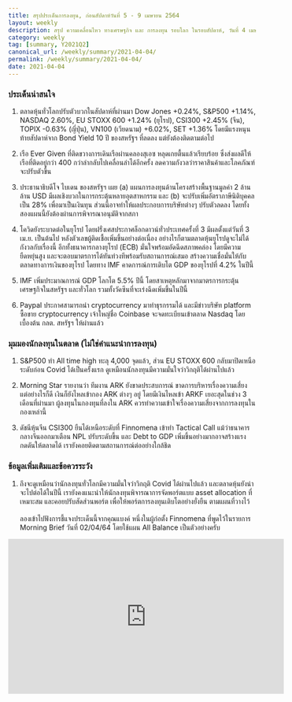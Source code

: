 ```yaml
---
title: สรุปประเด็นการลงทุน, ก่อนสัปดาห์วันที่ 5 - 9 เมษายน 2564
layout: weekly
description: สรุป ความเคลื่อนไหว ทางเศรษฐกิจ และ การลงทุน รอบโลก ในรอบสัปดาห์, วันที่ 4 เมษายน 2564
category: weekly
tag: [summary, Y2021Q2]
canonical_url: /weekly/summary/2021-04-04/
permalink: /weekly/summary/2021-04-04/
date: 2021-04-04
---
```


### ประเด็นน่าสนใจ

1. ตลาดหุ้นทั่วโลกปรับตัวบวกในสัปดาห์ที่ผ่านมา Dow Jones +0.24%, S&P500 +1.14%, NASDAQ 2.60%, EU STOXX 600 +1.24% (ยุโรป), CSI300 +2.45% (จีน), TOPIX -0.63% (ญี่ปุ่น), VN100 (เวียดนาม) +6.02%, SET +1.36% โดยมีแรงหนุนท้ายสัปดาห์จาก Bond Yield 10 ปี ของสหรัฐฯ ที่ลดลง แต่ยังต้องติดตามต่อไป

2. เรือ Ever Given ที่ติดขวางการเดินเรือผ่านคลองสุเอซ หลุดเกยตื้นแล้วเรียบร้อย ซึ่งส่งผลดีให้เรือที่ติดอยู่กว่า 400 กว่าลำกลับไปเคลื่อนลำได้อีกครั้ง ลดความกังวลว่าราคาสินค้าและโภคภัณฑ์จะปรับตัวขึ้น

3. ประธานาธิบดีโจ ไบเดน ของสหรัฐฯ เผย (a) แผนการลงทุนด้านโครงสร้างพื้นฐานมูลค่า 2 ล้านล้าน USD มีผลเชิงบวกในการกระตุ้นหลายอุตสาหกรรม และ (b) จะปรับเพิ่มอัตราภาษีนิติบุคคลเป็น 28% เพื่อมาเป็นเงินทุน ส่วนนี้อาจทำให้ผลประกอบการบริษัทต่างๆ ปรับตัวลดลง โดยทั้งสองแผนนี้ยังต้องผ่านการพิจารณาอนุมัติจากสภา

4. โควิดยังระบาดต่อในยุโรป โดยฝรั่งเศสประกาศล็อกดาวน์ทั่วประเทศครั้งที่ 3 มีผลตั้งแต่วันที่ 3 เม.ย. เป็นต้นไป หลังตัวเลขผู้ติดเชื้อเพิ่มขึ้นอย่างต่อเนื่อง อย่างไรก็ตามตลาดหุ้นยุโรปดูจะไม่ได้กังวลกับเรื่องนี้ อีกทั้งธนาคารกลางยุโรป (ECB) มั่นใจพร้อมอัดฉีดสภาพคล่อง โดยมีความยืดหยุ่นสูง และจะตอบมาตรการได้ทันท่วงทีพร้อมรับสถานการณ์เสมอ สร้างความเชื่อมั่นให้กับตลาดทางการเงินของยุโรป โดยทาง IMF คาดการณ์การเติบโต GDP ของยุโรปที่ 4.2% ในปีนี้

5. IMF เพิ่มประมาณการณ์ GDP โลกโต 5.5% ปีนี้ โดยสาเหตุหลักมาจากมาตรการกระตุ้นเศรษฐกิจในสหรัฐฯ และทั่วโลก รวมทั้งวัคซีนที่จะเร่งฉีดเพิ่มขึ้นในปีนี้

6. Paypal ประกาศสามารถนำ cryptocurrency มาทำธุรกรรมได้ และมีข่าวบริษัท platform ซื้อขาย cryptocurrency เจ้าใหญ่ชื่อ Coinbase จะจดทะเบียนเข้าตลาด Nasdaq โดยเบื้องต้น กลต. สหรัฐฯ ให้ผ่านแล้ว

### มุมมองนักลงทุนในตลาด (ไม่ใช่คำแนะนำการลงทุน)

1. S&P500 ทำ All time high ทะลุ 4,000 จุดแล้ว, ส่วน EU STOXX 600 กลับมาปิดเหนือระดับก่อน Covid ได้เป็นครั้งแรก ดูเหมือนนักลงทุนมีความมั่นใจว่าวิกฤติได้ผ่านไปแล้ว

2. Morning Star รายงานว่า ทีมงาน ARK ยังขาดประสบการณ์ ขาดการบริหารเรื่องความเสี่ยง แต่อย่างไรก็ดี เงินก็ยังไหลเข้ากอง ARK ต่างๆ อยู่ โดยมีเงินไหลเข้า ARKF เยอะสุดในช่วง 3 เดือนที่ผ่านมา ผู้ลงทุนในกองทุนที่ลงใน ARK ควรทำความเข้าใจเรื่องความเสี่ยงจากการลงทุนในกองเหล่านี้

3. ดัชนีหุ้นจีน CSI300 ยืนได้เหนือระดับที่ Finnomena เข้าทำ Tactical Call แม้ว่าธนาคารกลางจีนออกมาเตือน NPL ปรับระดับขี้น และ Debt to GDP เพิ่มขึ้นอย่างมากอาจสร้างแรงกดดันให้ตลาดได้ เรายังคอยติดตามสถานการณ์ต่ออย่างใกล้ชิด

### ข้อมูลเพิ่มเติมและข้อควรระวัง

1. ถึงจะดูเหมือนว่านักลงทุนทั่วโลกมีความมั่นใจว่าวิกฤติ Covid ได้ผ่านไปแล้ว และตลาดหุ้นยังน่าจะไปต่อได้ในปีนี้ เรายังคงแนะนำให้นักลงทุนพิจารณาการจัดพอร์ตแบบ asset allocation ที่เหมาะสม และคอยปรับสัดส่วนพอร์ต เพื่อให้พอร์ตการลงทุนเติบโตอย่างยั่งยืน ตามแผนที่วางไว้ <br> <br> ลองเข้าไปฟังการชี้แจงประเด็นนี้จากคุณแบงค์ หนึ่งในผู้ก่อตั้ง Finnomena ที่พูดไว้ในรายการ Morning Brief วันที่ 02/04/64 โดยใช้แผน All Balance เป็นตัวอย่างครับ <br>

<div class="text-center">
    <iframe width="560" height="315" src="https://www.youtube.com/embed/6p4tn_psTlg" title="YouTube video player" frameborder="0" allow="accelerometer; autoplay; clipboard-write; encrypted-media; gyroscope; picture-in-picture" allowfullscreen></iframe>
</div>
